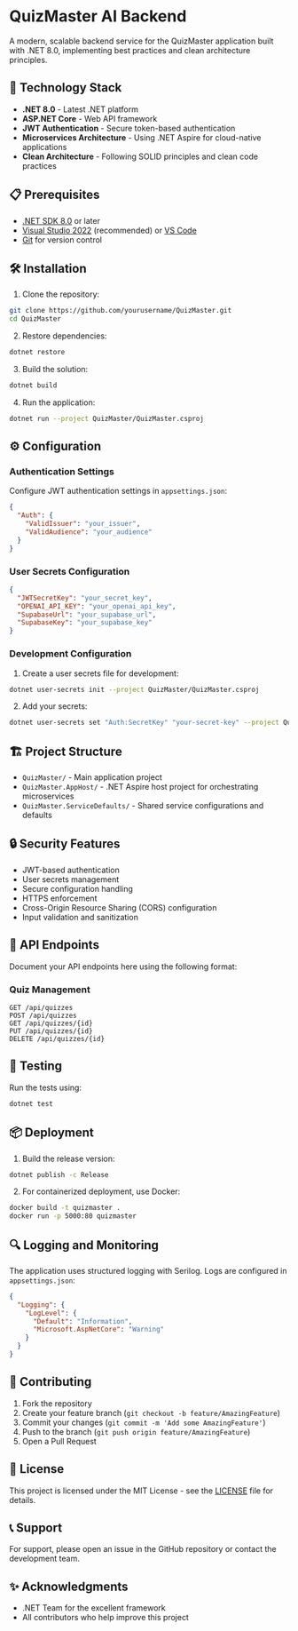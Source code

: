 # QuizMaster AI Backend

A modern, scalable backend service for the QuizMaster application built with .NET 8.0, implementing best practices and clean architecture principles.

## 🚀 Technology Stack

- **.NET 8.0** - Latest .NET platform
- **ASP.NET Core** - Web API framework
- **JWT Authentication** - Secure token-based authentication
- **Microservices Architecture** - Using .NET Aspire for cloud-native applications
- **Clean Architecture** - Following SOLID principles and clean code practices

## 📋 Prerequisites

- [.NET SDK 8.0](https://dotnet.microsoft.com/download/dotnet/8.0) or later
- [Visual Studio 2022](https://visualstudio.microsoft.com/vs/) (recommended) or [VS Code](https://code.visualstudio.com/)
- [Git](https://git-scm.com/) for version control

## 🛠️ Installation

1. Clone the repository:
```bash
git clone https://github.com/yourusername/QuizMaster.git
cd QuizMaster
```

2. Restore dependencies:
```bash
dotnet restore
```

3. Build the solution:
```bash
dotnet build
```

4. Run the application:
```bash
dotnet run --project QuizMaster/QuizMaster.csproj
```

## ⚙️ Configuration

### Authentication Settings
Configure JWT authentication settings in `appsettings.json`:
```json
{
  "Auth": {
    "ValidIssuer": "your_issuer",
    "ValidAudience": "your_audience"
  }
}
```

### User Secrets Configuration
```json
{
  "JWTSecretKey": "your_secret_key",
  "OPENAI_API_KEY": "your_openai_api_key",
  "SupabaseUrl": "your_supabase_url",
  "SupabaseKey": "your_supabase_key"
}
```

### Development Configuration

1. Create a user secrets file for development:
```bash
dotnet user-secrets init --project QuizMaster/QuizMaster.csproj
```

2. Add your secrets:
```bash
dotnet user-secrets set "Auth:SecretKey" "your-secret-key" --project QuizMaster/QuizMaster.csproj
```

## 🏗️ Project Structure

- `QuizMaster/` - Main application project
- `QuizMaster.AppHost/` - .NET Aspire host project for orchestrating microservices
- `QuizMaster.ServiceDefaults/` - Shared service configurations and defaults

## 🔒 Security Features

- JWT-based authentication
- User secrets management
- Secure configuration handling
- HTTPS enforcement
- Cross-Origin Resource Sharing (CORS) configuration
- Input validation and sanitization

## 🚦 API Endpoints

Document your API endpoints here using the following format:


### Quiz Management

```
GET /api/quizzes
POST /api/quizzes
GET /api/quizzes/{id}
PUT /api/quizzes/{id}
DELETE /api/quizzes/{id}
```

## 🧪 Testing

Run the tests using:
```bash
dotnet test
```

## 📦 Deployment

1. Build the release version:
```bash
dotnet publish -c Release
```

2. For containerized deployment, use Docker:
```bash
docker build -t quizmaster .
docker run -p 5000:80 quizmaster
```

## 🔍 Logging and Monitoring

The application uses structured logging with Serilog. Logs are configured in `appsettings.json`:
```json
{
  "Logging": {
    "LogLevel": {
      "Default": "Information",
      "Microsoft.AspNetCore": "Warning"
    }
  }
}
```

## 🤝 Contributing

1. Fork the repository
2. Create your feature branch (`git checkout -b feature/AmazingFeature`)
3. Commit your changes (`git commit -m 'Add some AmazingFeature'`)
4. Push to the branch (`git push origin feature/AmazingFeature`)
5. Open a Pull Request

## 📄 License

This project is licensed under the MIT License - see the [LICENSE](LICENSE) file for details.

## 📞 Support

For support, please open an issue in the GitHub repository or contact the development team.

## ✨ Acknowledgments

- .NET Team for the excellent framework
- All contributors who help improve this project
